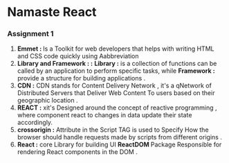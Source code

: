 <h1>Namaste React</h1>
<h3> Assignment 1 </h3>
<ol>
    <li>
        <b> Emmet : </b>
        <span>Is a Toolkit for web developers that helps with writing HTML and CSS code quickly using
            Aabbreviation</span>
    </li>
    <li>
        <b> Library and Framework : :</b>
        <b>Library :</b>
        <span>is a collection of functions can be called by an application to perform specific tasks, while </span>
        <b>Framework :</b> <span> provide a structure for building applications . </span>
    </li>
    <li>
        <b> CDN :</b> <span> CDN stands for Content Delivery Network , it's a qNetwork of Distributed Servers that
            Deliver Web Content To users based on their geographic location . </span>
    </li>
    <li>
        <b> REACT :</b> <span>xit's Designed around the concept of reactive programming , where component react to
            changes in data update their state accordingly.</span>
    </li>
    <li>
        <b> crossorigin :</b> <span> Attribute in the Script TAG is used to Specify How the browser should handle
            requests made by scripts from different origins .</span>
    </li>
    <li>
        <b> React :</b>
        <span> core Library for building UI <b> ReactDOM </b> Package Responsible for rendering React components in the
            DOM . </span>
    </li>
</ol>
